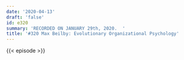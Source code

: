 ```yaml
---
date: '2020-04-13'
draft: 'false'
id: e320
summary: 'RECORDED ON JANUARY 29th, 2020.  '
title: '#320 Max Beilby: Evolutionary Organizational Psychology'
---
```

{{< episode >}}
